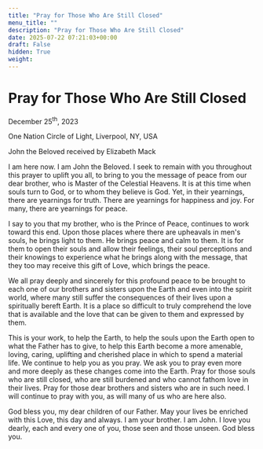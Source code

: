 ```yaml
---
title: "Pray for Those Who Are Still Closed"
menu_title: ""
description: "Pray for Those Who Are Still Closed"
date: 2025-07-22 07:21:03+00:00
draft: False
hidden: True
weight:
---
```

# Pray for Those Who Are Still Closed

December 25<sup>th</sup>, 2023

One Nation Circle of Light, Liverpool, NY, USA

John the Beloved received by Elizabeth Mack

I am here now. I am John the Beloved. I seek to remain with you throughout this prayer to uplift you all, to bring to you the message of peace from our dear brother, who is Master of the Celestial Heavens. It is at this time when souls turn to God, or to whom they believe is God. Yet, in their yearnings, there are yearnings for truth. There are yearnings for happiness and joy. For many, there are yearnings for peace.

I say to you that my brother, who is the Prince of Peace, continues to work toward this end. Upon those places where there are upheavals in men's souls, he brings light to them. He brings peace and calm to them. It is for them to open their souls and allow their feelings, their soul perceptions and their knowings to experience what he brings along with the message, that they too may receive this gift of Love, which brings the peace.

We all pray deeply and sincerely for this profound peace to be brought to each one of our brothers and sisters upon the Earth and even into the spirit world, where many still suffer the consequences of their lives upon a spiritually bereft Earth. It is a place so difficult to truly comprehend the love that is available and the love that can be given to them and expressed by them.

This is your work, to help the Earth, to help the souls upon the Earth open to what the Father has to give, to help this Earth become a more amenable, loving, caring, uplifting and cherished place in which to spend a material life. We continue to help you as you pray. We ask you to pray even more and more deeply as these changes come into the Earth. Pray for those souls who are still closed, who are still burdened and who cannot fathom love in their lives. Pray for those dear brothers and sisters who are in such need. I will continue to pray with you, as will many of us who are here also.

God bless you, my dear children of our Father. May your lives be enriched with this Love, this day and always. I am your brother. I am John. I love you dearly, each and every one of you, those seen and those unseen. God bless you.
